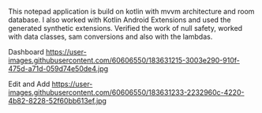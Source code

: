 This notepad application is build on kotlin with mvvm architecture and room database. I also worked with Kotlin Android Extensions and used the generated synthetic extensions. Verified the work of null safety, worked with data classes, sam conversions and also with the lambdas.

Dashboard
https://user-images.githubusercontent.com/60606550/183631215-3003e290-910f-475d-a71d-059d74e50de4.jpg

Edit and Add
https://user-images.githubusercontent.com/60606550/183631233-2232960c-4220-4b82-8228-52f60bb613ef.jpg
